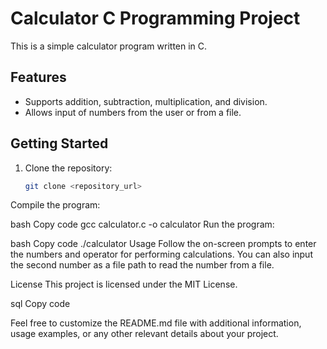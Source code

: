 # Calculator C Programming Project

This is a simple calculator program written in C.

## Features

- Supports addition, subtraction, multiplication, and division.
- Allows input of numbers from the user or from a file.

## Getting Started

1. Clone the repository:

   ```bash
   git clone <repository_url>
Compile the program:

bash
Copy code
gcc calculator.c -o calculator
Run the program:

bash
Copy code
./calculator
Usage
Follow the on-screen prompts to enter the numbers and operator for performing calculations. You can also input the second number as a file path to read the number from a file.

License
This project is licensed under the MIT License.

sql
Copy code

Feel free to customize the README.md file with additional information, usage examples, or any other relevant details about your project.
